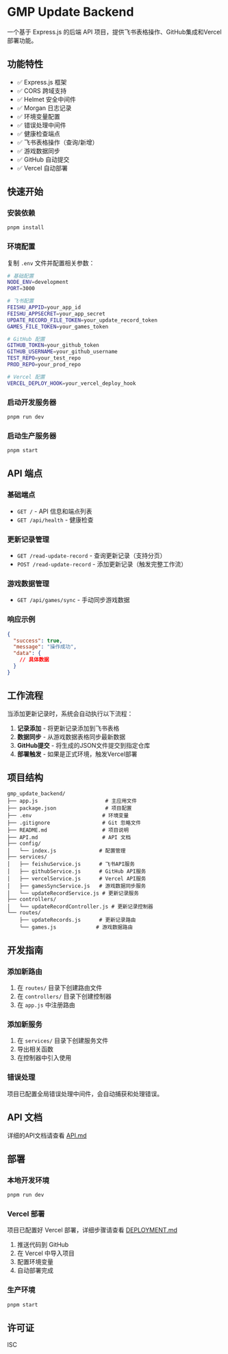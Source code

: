 # GMP Update Backend

一个基于 Express.js 的后端 API 项目，提供飞书表格操作、GitHub集成和Vercel部署功能。

## 功能特性

- ✅ Express.js 框架
- ✅ CORS 跨域支持
- ✅ Helmet 安全中间件
- ✅ Morgan 日志记录
- ✅ 环境变量配置
- ✅ 错误处理中间件
- ✅ 健康检查端点
- ✅ 飞书表格操作（查询/新增）
- ✅ 游戏数据同步
- ✅ GitHub 自动提交
- ✅ Vercel 自动部署

## 快速开始

### 安装依赖

```bash
pnpm install
```

### 环境配置

复制 `.env` 文件并配置相关参数：

```bash
# 基础配置
NODE_ENV=development
PORT=3000

# 飞书配置
FEISHU_APPID=your_app_id
FEISHU_APPSECRET=your_app_secret
UPDATE_RECORD_FILE_TOKEN=your_update_record_token
GAMES_FILE_TOKEN=your_games_token

# GitHub 配置
GITHUB_TOKEN=your_github_token
GITHUB_USERNAME=your_github_username
TEST_REPO=your_test_repo
PROD_REPO=your_prod_repo

# Vercel 配置
VERCEL_DEPLOY_HOOK=your_vercel_deploy_hook
```

### 启动开发服务器

```bash
pnpm run dev
```

### 启动生产服务器

```bash
pnpm start
```

## API 端点

### 基础端点

- `GET /` - API 信息和端点列表
- `GET /api/health` - 健康检查

### 更新记录管理

- `GET /read-update-record` - 查询更新记录（支持分页）
- `POST /read-update-record` - 添加更新记录（触发完整工作流）

### 游戏数据管理

- `GET /api/games/sync` - 手动同步游戏数据

### 响应示例

```json
{
  "success": true,
  "message": "操作成功",
  "data": {
    // 具体数据
  }
}
```

## 工作流程

当添加更新记录时，系统会自动执行以下流程：

1. **记录添加** - 将更新记录添加到飞书表格
2. **数据同步** - 从游戏数据表格同步最新数据
3. **GitHub提交** - 将生成的JSON文件提交到指定仓库
4. **部署触发** - 如果是正式环境，触发Vercel部署

## 项目结构

```
gmp_update_backend/
├── app.js                      # 主应用文件
├── package.json                # 项目配置
├── .env                       # 环境变量
├── .gitignore                 # Git 忽略文件
├── README.md                  # 项目说明
├── API.md                     # API 文档
├── config/
│   └── index.js              # 配置管理
├── services/
│   ├── feishuService.js      # 飞书API服务
│   ├── githubService.js      # GitHub API服务
│   ├── vercelService.js      # Vercel API服务
│   ├── gamesSyncService.js   # 游戏数据同步服务
│   └── updateRecordService.js # 更新记录服务
├── controllers/
│   └── updateRecordController.js # 更新记录控制器
└── routes/
    ├── updateRecords.js      # 更新记录路由
    └── games.js             # 游戏数据路由
```

## 开发指南

### 添加新路由

1. 在 `routes/` 目录下创建路由文件
2. 在 `controllers/` 目录下创建控制器
3. 在 `app.js` 中注册路由

### 添加新服务

1. 在 `services/` 目录下创建服务文件
2. 导出相关函数
3. 在控制器中引入使用

### 错误处理

项目已配置全局错误处理中间件，会自动捕获和处理错误。

## API 文档

详细的API文档请查看 [API.md](./API.md)

## 部署

### 本地开发环境

```bash
pnpm run dev
```

### Vercel 部署

项目已配置好 Vercel 部署，详细步骤请查看 [DEPLOYMENT.md](./DEPLOYMENT.md)

1. 推送代码到 GitHub
2. 在 Vercel 中导入项目
3. 配置环境变量
4. 自动部署完成

### 生产环境

```bash
pnpm start
```

## 许可证

ISC